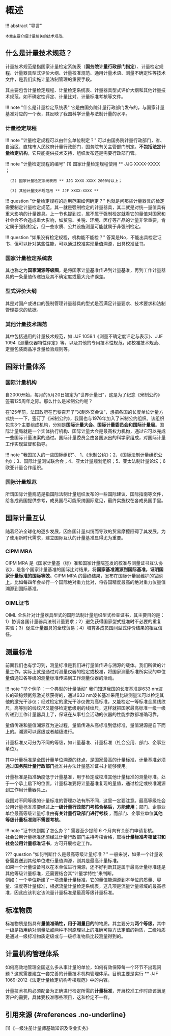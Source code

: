 # 概述

!!! abstract "导言"

    本章主要介绍计量相关的技术规范。     

## 什么是计量技术规范？

计量技术规范是指国家计量检定系统表（**国务院计量行政部门指定**）、计量检定规程、计量器具型式评价大纲、计量校准规范、通用计量术语、测量不确定性等技术文件，是我们实施计量法制管理的重要手段。

其主要包含计量检定规程、计量检定系统表、计量器具型式评价大纲和其他计量技术规范，如不确定性评定、计量比对、计量标准考核等文件。

!!! note "什么是计量检定系统表"
    它是由国务院计量行政部门发布的，与国家计量基准对应的一个表，其反映了我国科学计量与法制计量的水平。
    

### 计量检定规程

!!! note "计量检定规程可以由什么单位制定？"
     可以由国务院计量行政部门，省、自治区、直辖市人民政府计量行政部门，国务院有关主管部门制定。**不包括法定计量检定机构**，它只能提供技术支持，组织发布还是需要行政部门管。
     
!!! note "计量检定规程的编号"
      (1) 国家计量检定规程使用 ** JJG XXXX-XXXX ；  
      
      (2) 国家计量检定系统表用 ** JJG XXXX-XXXX 2000号以上；  
      
      (3) 其他计量技术规范用 ** JJF XXXX-XXXX **
!!! question "计量检定规程的适用范围如何确定？"
    也就是问那些计量器具的检定需要制定计量检定规范。其一就是强制检定的计量器具，其二就是对统一量值具有重大影响的计量器具。上一节也提到过，属不属于强制检定就看它的量值对国家和社会会不会造成重大影响，如贸易、关税、环境、医疗等产品的计量非常重要，肯定属于强制检定，但一些水质、公共设施测量可能就属于非强制检定。

!!! question "如果没有检定规程，机构能不能检？"
    答案是No，不能出具检定证书，但可以针对某些性能，可以通过校准实现量值溯源，出具校准证书。

### 国家计量检定系统表

其也称之为**国家溯源等级图**，是将国家计量基准传递到计量基准，再到工作计量器具的一条量值传递链及其不确定度或最大允许误差。

### 型式评价大纲
其是对国产或进口的强制管理计量器具的型式是否满足计量要求、技术要求和法制管理要求的依据。

### 其他计量技术规范

其中包括通用的计量技术规范，如 JJF 1059.1《测量不确定度评定与表示》、JJF 1094《测量仪器特性评定》等，以及其他的专用技术性规范，如校准技术规范、定量包装商品净含量检验规则等。

## 国际计量体系

### 国际计量机构

自2000开始，每月的5月20日被定为“世界计量日”，这是为了纪念《米制公约》签署125周年之际。那么什么是米制公约呢？

在125年前，法国政府在巴黎召开了“米制外交会议”，想把各国的长度单位计量方式统一一下，签订了《米制公约》，我国也与1976年加入了米制公约组织。该组织包含3个主要组成机构，分别是**国际计量大会、国际计量委员会和国际计量局**。国际计量局就是一个实体执行机构、国际计量大会是最高权力机构，通过它可以完成一些国际计量法案的通过。国际计量委员会由各国派出的科学家组成，对国际计量工作实现监督和指导。

!!! note "我国加入的一些国际组织"、
    1、《米制公约》；2、《国际法制计量组织公约》；3、国际计量测试联合会；4、亚太计量规划组织；5、亚太法制计量论坛；6欧亚计量合作组织。
    
### 国际计量规范

所谓国际计量规范是指国际法制计量组织发布的一些国际建议、国际指南等文件，给各成员国提供参考，成员国尽可能采纳国际意见，最终实施权在各成员国手里。

## 国际计量互认

随着经济全球化的逐步发展，因各国计量纠纷而导致的贸易摩擦阻碍了其发展。为了使用新时代需求，建立国际互认的计量基准显得尤为重要。

### CIPM MRA

CIPM MRA 是《国家计量基（标）准和国家计量院签发的校准与测量证书互认协议》，是各个国家计量基准的国际比对结果，将**国家基准溯源到国际基准，证明国家计量标准的国际等效**。CIPM  MRA 的最终结果，发布在国际计量局维护的[官网上](https://www.bipm.org/kcdb/)。比如每四年会举行一个国际绝对重力比对，将各国精度最高的绝对重力仪量值溯源到国际基准。

### OIML证书

OIML 全名针对计量器具型式的国际法制计量组织型式检查证书，其主要目的是：1）协调各国计量器具法制计量要求；2）避免获得国家型式批准时不必要的重复实验；3）促进计量器具的全球贸易；4）培育各成员国间型式评价结果的相互信任。

## 测量标准

前面我们也有学习到，测量标准是我们进行量值传递与溯源的载体。我们所做的计量工作，实际上就是通过对测量仪器的检定或校准，将国家测量标准所实现的单位量值通过各等级的测量标准传递到工作测量仪器的活动。

!!! note "举个例子：一个典型的计量活动"
      我们知道我国的长度基准是633 nm波长的碘稳频氦氖激光器获得的，通过633 nm波长基准采用比较测量法可以检定其他的激光干涉仪；经过检定的激光干涉仪做为高标准，又能检定一等标准金属线纹尺，高等别的线纹尺又能够检定低级别的线纹尺，这样就把国家最高标准一级一级传递到工作计量器具上了，保证在从事社会活动的仪器的性能参数都准确可靠。
     
量值传递和量值溯源互为逆过程，量值传递从高标准到低标准，量值溯源是自下而上的。溯源可以逐级或者越级进行。

计量标准又可分为不同的等级，如计量基准、计量标准（社会公用、部门、企事业单位）。

其中计量标准是全国计量单位溯源的终点，是国家最高的计量标准，计量基准必须通过**国务院计量行政部门**批准并办法计量基准证书才能够使用。

计量标准是指准确度低于计量基准，用于检定或校准其他计量标准的测量标准。处于一个承上启下的位置，计量标准要将计量基准复现的量值，通过检定或校准溯源到工作用计量器具上。  

我国对不同等级的计量标准的管理办法有所不同，这里一定要注意。最高等级社会公用计量标准须要经过**上一级计量行政部门考核合格后，方能使用**；部门、企事业单位最高等级计量标准由**有关计量行政部门进行考核**	，而部门、企事业单位**其他等级计量标准则不需要考核**。

!!! note "证书快到期了怎么办？"
     需要至少提前 6 个月向有关部门申请复核。  
     社会公用计量标准还须经过计量行政部门主持考核合格，取得**计量标准考核证书和社会公用计量标准证书**，方可开展检定工作。
     
??? question "如何判断什么是最高等级计量标准？"
     一般来说，如果一个计量设备需要送到其他单位进行量值溯源，则其是最高计量标准。  
     如果一个计量设备可以在本单位进行溯源，还不好判断其是属于最高计量标准还是其他等级计量标准，还需要结合其“计量学特性”来判断。  
     例如：一个单位新建了一项流量计量标准，它的量值能溯源到本单位的质量、容量、温度等计量标准，根据流量计量检定系统表，这几项是流量计量领域的最高标准，因此应该判定该流量计量标准是最高等级计量标准。

## 标准物质

标准物质是指具有**量值准确性，用于测量目的**的物质。其主要分为**两个等级**，其中一级是指用绝对测量法或两种不同原理以上的准确可靠方法定值的物质，二级物质是通过一级标准物质定级或与一级标准物质比较测量得到的。

## 计量机构管理体系

如何高效地管理全国这么多从事计量的单位，如何有效保障每一个环节不出现问题？这就需要建立一套完善的计量技术机构管理体系。目前主要是实行 ** JJF 1069-2012《法定计量检定机构考核规范》中的内容。  

计量技术机构必须配备为正确进行检定所需的**计量标准**，开展校准工作时应该满足客户的需要，具体要校准哪些项目，这和检定不一样。





## 引用来源 {#references .no-underline}
<div id="refer-anchor"></div>
 [1]《一级注册计量师基础知识及专业实务》  
